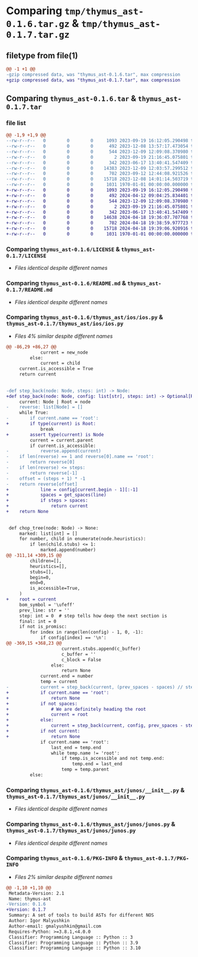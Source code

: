 # Comparing `tmp/thymus_ast-0.1.6.tar.gz` & `tmp/thymus_ast-0.1.7.tar.gz`

## filetype from file(1)

```diff
@@ -1 +1 @@
-gzip compressed data, was "thymus_ast-0.1.6.tar", max compression
+gzip compressed data, was "thymus_ast-0.1.7.tar", max compression
```

## Comparing `thymus_ast-0.1.6.tar` & `thymus_ast-0.1.7.tar`

### file list

```diff
@@ -1,9 +1,9 @@
--rw-r--r--   0        0        0     1093 2023-09-19 16:12:05.290498 thymus_ast-0.1.6/LICENSE
--rw-r--r--   0        0        0      492 2023-12-08 13:57:17.473054 thymus_ast-0.1.6/pyproject.toml
--rw-r--r--   0        0        0      544 2023-12-09 12:09:08.370980 thymus_ast-0.1.6/README.md
--rw-r--r--   0        0        0        2 2023-09-19 21:16:45.075801 thymus_ast-0.1.6/thymus_ast/__init__.py
--rw-r--r--   0        0        0      342 2023-06-17 13:40:41.547409 thymus_ast-0.1.6/thymus_ast/ios/__init__.py
--rw-r--r--   0        0        0    14383 2023-12-09 12:03:57.299512 thymus_ast-0.1.6/thymus_ast/ios/ios.py
--rw-r--r--   0        0        0      702 2023-09-12 12:44:08.921526 thymus_ast-0.1.6/thymus_ast/junos/__init__.py
--rw-r--r--   0        0        0    15718 2023-12-08 14:01:14.503719 thymus_ast-0.1.6/thymus_ast/junos/junos.py
--rw-r--r--   0        0        0     1031 1970-01-01 00:00:00.000000 thymus_ast-0.1.6/PKG-INFO
+-rw-r--r--   0        0        0     1093 2023-09-19 16:12:05.290498 thymus_ast-0.1.7/LICENSE
+-rw-r--r--   0        0        0      492 2024-04-12 09:04:25.834401 thymus_ast-0.1.7/pyproject.toml
+-rw-r--r--   0        0        0      544 2023-12-09 12:09:08.370980 thymus_ast-0.1.7/README.md
+-rw-r--r--   0        0        0        2 2023-09-19 21:16:45.075801 thymus_ast-0.1.7/thymus_ast/__init__.py
+-rw-r--r--   0        0        0      342 2023-06-17 13:40:41.547409 thymus_ast-0.1.7/thymus_ast/ios/__init__.py
+-rw-r--r--   0        0        0    14638 2024-04-18 19:36:07.707768 thymus_ast-0.1.7/thymus_ast/ios/ios.py
+-rw-r--r--   0        0        0      702 2024-04-18 19:38:59.977723 thymus_ast-0.1.7/thymus_ast/junos/__init__.py
+-rw-r--r--   0        0        0    15718 2024-04-18 19:39:06.920916 thymus_ast-0.1.7/thymus_ast/junos/junos.py
+-rw-r--r--   0        0        0     1031 1970-01-01 00:00:00.000000 thymus_ast-0.1.7/PKG-INFO
```

### Comparing `thymus_ast-0.1.6/LICENSE` & `thymus_ast-0.1.7/LICENSE`

 * *Files identical despite different names*

### Comparing `thymus_ast-0.1.6/README.md` & `thymus_ast-0.1.7/README.md`

 * *Files identical despite different names*

### Comparing `thymus_ast-0.1.6/thymus_ast/ios/ios.py` & `thymus_ast-0.1.7/thymus_ast/ios/ios.py`

 * *Files 4% similar despite different names*

```diff
@@ -86,29 +86,27 @@
             current = new_node
         else:
             current = child
     current.is_accessible = True
     return current
 
 
-def step_back(node: Node, steps: int) -> Node:
+def step_back(node: Node, config: list[str], steps: int) -> Optional[Root | Node]:
     current: Node | Root = node
-    reverse: list[Node] = []
     while True:
-        if current.name == 'root':
+        if type(current) is Root:
             break
+        assert type(current) is Node
         current = current.parent
         if current.is_accessible:
-            reverse.append(current)
-    if len(reverse) == 1 and reverse[0].name == 'root':
-        return reverse[0]
-    if len(reverse) <= steps:
-        return reverse[-1]
-    offset = (steps + 1) * -1
-    return reverse[offset]
+            line = config[current.begin - 1][:-1]
+            spaces = get_spaces(line)
+            if steps > spaces:
+                return current
+    return None
 
 
 def chop_tree(node: Node) -> None:
     marked: list[int] = []
     for number, child in enumerate(node.heuristics):
         if len(child.stubs) <= 1:
             marked.append(number)
@@ -311,14 +309,15 @@
         children=[],
         heuristics=[],
         stubs=[],
         begin=0,
         end=0,
         is_accessible=True,
     )
+    root = current
     bom_symbol = '\ufeff'
     prev_line: str = ''
     step: int = 0  # step tells how deep the next section is
     final: int = 0
     if not is_promisc:
         for index in range(len(config) - 1, 0, -1):
             if config[index] == '\n':
@@ -369,15 +368,23 @@
                     current.stubs.append(c_buffer)
                     c_buffer = ''
                     c_block = False
                 else:
                     return None
             current.end = number
             temp = current
-            current = step_back(current, (prev_spaces - spaces) // step)
+            if current.name == 'root':
+                return None
+            if not spaces:
+                # We are definitely heading the root
+                current = root
+            else:
+                current = step_back(current, config, prev_spaces - step)
+            if not current:
+                return None
             if current.name == 'root':
                 last_end = temp.end
                 while temp.name != 'root':
                     if temp.is_accessible and not temp.end:
                         temp.end = last_end
                     temp = temp.parent
         else:
```

### Comparing `thymus_ast-0.1.6/thymus_ast/junos/__init__.py` & `thymus_ast-0.1.7/thymus_ast/junos/__init__.py`

 * *Files identical despite different names*

### Comparing `thymus_ast-0.1.6/thymus_ast/junos/junos.py` & `thymus_ast-0.1.7/thymus_ast/junos/junos.py`

 * *Files identical despite different names*

### Comparing `thymus_ast-0.1.6/PKG-INFO` & `thymus_ast-0.1.7/PKG-INFO`

 * *Files 2% similar despite different names*

```diff
@@ -1,10 +1,10 @@
 Metadata-Version: 2.1
 Name: thymus-ast
-Version: 0.1.6
+Version: 0.1.7
 Summary: A set of tools to build ASTs for different NOS
 Author: Igor Malyushkin
 Author-email: gmalyushkin@gmail.com
 Requires-Python: >=3.8.1,<4.0.0
 Classifier: Programming Language :: Python :: 3
 Classifier: Programming Language :: Python :: 3.9
 Classifier: Programming Language :: Python :: 3.10
```

